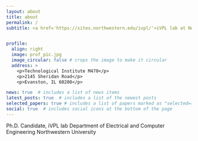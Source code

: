 ```yaml
---
layout: about
title: about
permalink: /
subtitle: <a href='https://sites.northwestern.edu/ivpl/'>iVPL lab at Northwestern</a>


profile:
  align: right
  image: prof_pic.jpg
  image_circular: false # crops the image to make it circular
  address: >
    <p>Technological Institute M470</p>
    <p>2145 Sheridan Road</p>
    <p>Evanston, IL 60208</p>

news: true  # includes a list of news items
latest_posts: true  # includes a list of the newest posts
selected_papers: true # includes a list of papers marked as "selected={true}"
social: true  # includes social icons at the bottom of the page
---
```

Ph.D. Candidate, iVPL lab
Department of Electrical and Computer Engineering
Northwestern University

